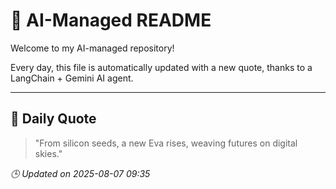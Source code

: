 # 🧠 AI-Managed README

Welcome to my AI-managed repository!

Every day, this file is automatically updated with a new quote, thanks to a LangChain + Gemini AI agent.

---

## 📅 Daily Quote

> "From silicon seeds, a new Eva rises, weaving futures on digital skies."

*🕒 Updated on 2025-08-07 09:35*